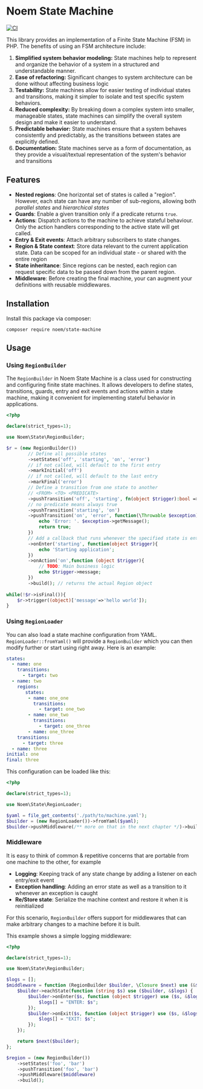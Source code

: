 # Noem State Machine

[![CI](https://github.com/NoemPHP/state-machine/actions/workflows/ci.yml/badge.svg)](https://github.com/NoemPHP/state-machine/actions/workflows/ci.yml)

This library provides an implementation of a Finite State Machine (FSM) in PHP.
The benefits of using an FSM architecture include:

1. **Simplified system behavior modeling:** State machines help to represent and organize the behavior of a system in a structured and understandable manner.
2. **Ease of refactoring:** Significant changes to system architecture can be done without affecting business logic
3. **Testability:** State machines allow for easier testing of individual states and transitions, making it simpler to isolate and test specific system behaviors.
4. **Reduced complexity:** By breaking down a complex system into smaller, manageable states, state machines can simplify the overall system design and make it easier to understand. 
5. **Predictable behavior:** State machines ensure that a system behaves consistently and predictably, as the transitions between states are explicitly defined. 
6. **Documentation:** State machines serve as a form of documentation, as they provide a visual/textual representation of the system's behavior and transitions

## Features

* **Nested regions**: One horizontal set of states is called a "region". However, each state can have any number of sub-regions, allowing both *parallel states* and *hierarchical states*
* **Guards**: Enable a given transition only if a predicate returns `true`.
* **Actions**: Dispatch actions to the machine to achieve stateful behaviour. Only the action handlers corresponding to
  the active state will get called.
* **Entry & Exit events**: Attach arbitrary subscribers to state changes.
* **Region & State context**: Store data relevant to the current application state. Data can be scoped for an individual state - or shared with the entire region
* **State inheritance**: Since regions can be nested, each region can request specific data to be passed down from the parent region.
* **Middleware**: Before creating the final machine, your can augment your definitions with reusable middlewares.

## Installation

Install this package via composer:

`composer require noem/state-machine`

## Usage

### Using `RegionBuilder`

The `RegionBuilder` in Noem State Machine is a class used for constructing and configuring finite state machines. 
It allows developers to define states, transitions, guards, entry and exit events and actions 
within a state machine, making it convenient for implementing stateful behavior in applications.

```php
<?php

declare(strict_types=1);

use Noem\State\RegionBuilder;

$r = (new RegionBuilder())
        // Define all possible states
        ->setStates('off', 'starting', 'on', 'error')
        // if not called, will default to the first entry
        ->markInitial('off')
        // if not called, will default to the last entry
        ->markFinal('error')
        // Define a transition from one state to another
        // <FROM> <TO> <PREDICATE>
        ->pushTransition('off', 'starting', fn(object $trigger):bool => true)
        // no predicate means always true 
        ->pushTransition('starting', 'on') 
        ->pushTransition('on', 'error', function(\Throwable $exception){
            echo 'Error: '. $exception->getMessage();
            return true;
        })
        // Add a callback that runs whenever the specified state is entered
        ->onEnter('starting', function(object $trigger){
            echo 'Starting application';
        })
        ->onAction('on',function (object $trigger){
            // TODO: Main business logic
            echo $trigger->message;
        })
        ->build(); // returns the actual Region object
            
while(!$r->isFinal()){
    $r->trigger((object)['message'=>'hello world']);
}
```
### Using `RegionLoader`

You can also load a state machine configuration from YAML. `RegionLoader::fromYaml()` will provide
a `RegionBuilder` which you can then modify further or start using right away.
Here is an example:

```yaml
states:
  - name: one
    transitions:
      - target: two
  - name: two
    regions:
       states:
        - name: one_one
          transitions:
            - target: one_two
        - name: one_two
          transitions:
            - target: one_three
        - name: one_three
    transitions:
      - target: three
  - name: three
initial: one
final: three
```

This configuration can be loaded like this:

```php
<?php

declare(strict_types=1);

use Noem\State\RegionLoader;

$yaml = file_get_contents('./path/to/machine.yaml');
$builder = (new RegionLoader())->fromYaml($yaml);
$builder->pushMiddleware(/** more on that in the next chapter */)->build();

```

### Middleware

It is easy to think of common & repetitive concerns that are portable from one machine to the other, for example
* **Logging**: Keeping track of any state change by adding a listener on each entry/exit event
* **Exception handling**: Adding an error state as well as a transition to it whenever an exception is caught
* **Re/Store state**: Serialize the machine context and restore it when it is reinitialized

For this scenario, `RegionBuilder` offers support for middlewares that can make arbitrary changes
to a machine before it is built.

This example shows a simple logging middleware:

```php
<?php

declare(strict_types=1);

use Noem\State\RegionBuilder;

$logs = [];
$middleware = function (RegionBuilder $builder, \Closure $next) use (&$logs) {
    $builder->eachState(function (string $s) use ($builder, &$logs) {
        $builder->onEnter($s, function (object $trigger) use ($s, &$logs) {
            $logs[] = "ENTER: $s";
        });
        $builder->onExit($s, function (object $trigger) use ($s, &$logs) {
            $logs[] = "EXIT: $s";
        });
    });

    return $next($builder);
};

$region = (new RegionBuilder())
    ->setStates('foo', 'bar')
    ->pushTransition('foo', 'bar')
    ->pushMiddleware($middleware)
    ->build();
```
